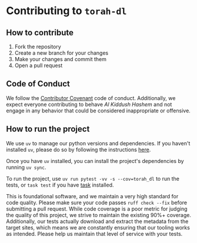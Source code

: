 <!--contributing-start-->
# Contributing to `torah-dl`

## How to contribute

1. Fork the repository
2. Create a new branch for your changes
3. Make your changes and commit them
4. Open a pull request

## Code of Conduct

We follow the [Contributor Covenant](https://www.contributor-covenant.org/) code of conduct. Additionally, we expect everyone contributing to behave _Al Kiddush Hashem_ and not engage in any behavior that could be considered inappropriate or offensive.

## How to run the project

We use `uv` to manage our python versions and dependencies. If you haven't installed `uv`, please do so by following the instructions [here](https://docs.astral.sh/uv/getting-started/installation/).

Once you have `uv` installed, you can install the project's dependencies by running `uv sync`.

To run the project, use `uv run pytest -vv -s --cov=torah_dl` to run the tests, or `task test` if you have [task](https://taskfile.dev/) installed.

This is foundational software, and we maintain a very high standard for code quality. Please make sure your code passes `ruff check --fix` before submitting a pull request. While code coverage is a poor metric for judging the quality of this project, we strive to maintain the existing 90%+ coverage. Additionally, our tests actually download and extract the metadata from the target sites, which means we are constantly ensuring that our tooling works as intended. Please help us maintain that level of service with your tests.
<!--contributing-end-->